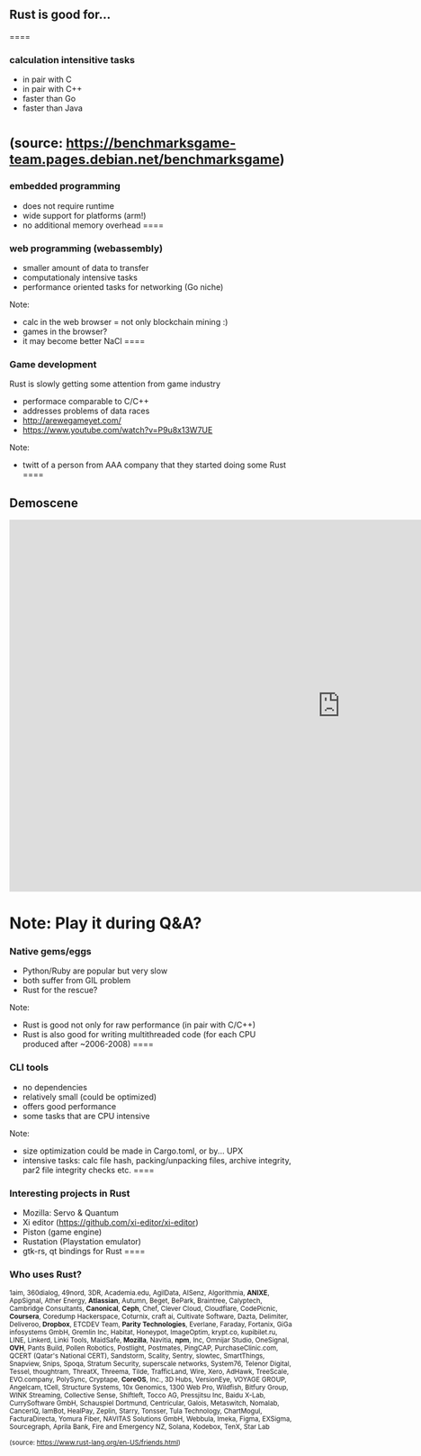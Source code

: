 ## Rust is good for... 
====


### calculation intensitive tasks

* in pair with C
* in pair with C++
* faster than Go
* faster than Java

<small>(source: https://benchmarksgame-team.pages.debian.net/benchmarksgame)</small>
====


### embedded programming

* does not require runtime
* wide support for platforms (arm!)
* no additional memory overhead
====


### web programming (webassembly)

* smaller amount of data to transfer
* computationaly intensive tasks
* performance oriented tasks for networking (Go niche)

Note:
* calc in the web browser = not only blockchain mining :)
* games in the browser?
* it may become better NaCl
====


### Game development

Rust is slowly getting some attention from game industry

* performace comparable to C/C++
* addresses problems of data races
* http://arewegameyet.com/
* https://www.youtube.com/watch?v=P9u8x13W7UE

Note:
* twitt of a person from AAA company that they started doing some Rust
====


## Demoscene

<iframe width="1175" height="661" src="https://www.youtube.com/embed/rWwNgVwQG1A" frameborder="0" allow="autoplay; encrypted-media" allowfullscreen></iframe>

Note:
Play it during Q&A?
====


### Native gems/eggs

* Python/Ruby are popular but very slow
* both suffer from GIL problem
* Rust for the rescue?

Note:
* Rust is good not only for raw performance (in pair with C/C++)
* Rust is also good for writing multithreaded code (for each CPU produced after ~2006-2008)
====


### CLI tools

* no dependencies
* relatively small (could be optimized)
* offers good performance
* some tasks that are CPU intensive

Note:
* size optimization could be made in Cargo.toml, or by... UPX
* intensive tasks: calc file hash, packing/unpacking files, archive integrity, par2 file integrity checks etc. 
====

### Interesting projects in Rust

* Mozilla: Servo & Quantum
* Xi editor (https://github.com/xi-editor/xi-editor)
* Piston (game engine)
* Rustation (Playstation emulator)
* gtk-rs, qt bindings for Rust
====


### Who uses Rust?

<small>1aim, 360dialog, 49nord, 3DR, Academia.edu, AgilData, AISenz, Algorithmia, **ANIXE**, AppSignal, Ather Energy, **Atlassian**, Autumn, Beget, BePark, Braintree, Calyptech, Cambridge Consultants, **Canonical**, **Ceph**, Chef, Clever Cloud, Cloudflare, CodePicnic, **Coursera**, Coredump Hackerspace, Coturnix, craft ai, Cultivate Software, Dazta, Delimiter, Deliveroo, **Dropbox**, ETCDEV Team, **Parity Technologies**, Everlane, Faraday, Fortanix, GiGa infosystems GmbH, Gremlin Inc, Habitat, Honeypot, ImageOptim, krypt.co, kupibilet.ru, LINE, Linkerd, Linki Tools, MaidSafe, **Mozilla**, Navitia, **npm**, Inc, Omnijar Studio, OneSignal, **OVH**, Pants Build, Pollen Robotics, Postlight, Postmates, PingCAP, PurchaseClinic.com, QCERT (Qatar's National CERT), Sandstorm, Scality, Sentry, slowtec, SmartThings, Snapview, Snips, Spoqa, Stratum Security, superscale networks, System76, Telenor Digital, Tessel, thoughtram, ThreatX, Threema, Tilde, TrafficLand, Wire, Xero, AdHawk, TreeScale, EVO.company, PolySync, Cryptape, **CoreOS**, Inc., 3D Hubs, VersionEye, VOYAGE GROUP, Angelcam, tCell, Structure Systems, 10x Genomics, 1300 Web Pro, Wildfish, Bitfury Group, WINK Streaming, Collective Sense, Shiftleft, Tocco AG, Pressjitsu Inc, Baidu X-Lab, CurrySoftware GmbH, Schauspiel Dortmund, Centricular, Galois, Metaswitch, Nomalab, CancerIQ, IamBot, HealPay, Zeplin, Starry, Tonsser, Tula Technology, ChartMogul, FacturaDirecta, Yomura Fiber, NAVITAS Solutions GmbH, Webbula, Imeka, Figma, EXSigma, Sourcegraph, Aprila Bank, Fire and Emergency NZ, Solana, Kodebox, TenX, Star Lab</small>

<small>(source: https://www.rust-lang.org/en-US/friends.html)</small>
